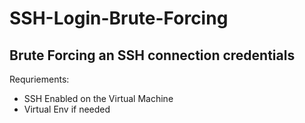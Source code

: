 # SSH-Login-Brute-Forcing
## Brute Forcing an SSH connection credentials

Requriements:
- SSH Enabled on the Virtual Machine
- Virtual Env if needed
